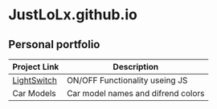 # JustLoLx.github.io
## Personal portfolio

|Project Link | Description |
| ----------- | ----------- |
| [LightSwitch](https://justlolx.github.io/LightSwitch/index.html)| ON/OFF Functionality useing JS|
| Car Models   | Car model names and difrend colors |
